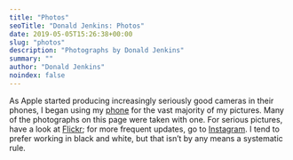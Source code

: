 ```yaml
---
title: "Photos"
seoTitle: "Donald Jenkins: Photos"
date: 2019-05-05T15:26:38+00:00
slug: "photos"
description: "Photographs by Donald Jenkins"
summary: ""
author: "Donald Jenkins"
noindex: false
---
```


As Apple started producing increasingly seriously good cameras in their phones, I began using my [phone](https://www.flickr.com/photos/astorg/albums/72157621916056260) for the vast majority of my pictures. Many of the photographs on this page were taken with one. For serious pictures, have a look at [Flickr](https://www.flickr.com/photos/astorg); for more frequent updates, go to [Instagram](https://instagram.com/donaldjenkins_/). I tend to prefer working in black and white, but that isn’t by any means a systematic rule.
